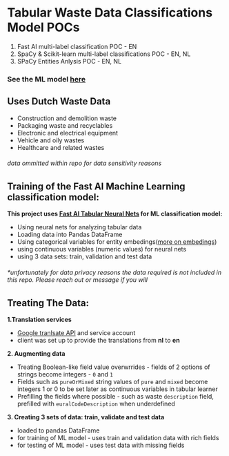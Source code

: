 # Tabular Waste Data Classifications Model POCs 

1. Fast AI multi-label classification POC - EN 
2. SpaCy & Scikit-learn multi-label classifications POC - EN, NL 
3. SPaCy Entities Anlysis POC - EN, NL 


### See the ML model [here](https://github.com/Yolantele/ML-data-clasifier/blob/master/tabular_neural_net_classification_model.ipynb)

## Uses Dutch Waste Data

- Construction and demolition waste
- Packaging waste and recyclables
- Electronic and electrical equipment
- Vehicle and oily wastes
- Healthcare and related wastes

###### data ommitted within repo for data sensitivity reasons

## Training of the Fast AI Machine Learning classification model:

**This project uses [Fast AI Tabular Neural Nets](https://docs.fast.ai/tabular.html) for ML classification model:**

- Using neural nets for analyzing tabular data
- Loading data into Pandas DataFrame
- Using categorical variables for entity embedings([more on embedings](https://towardsdatascience.com/neural-network-embeddings-explained-4d028e6f0526))
- using continuous variables (numeric values) for neural nets
- using 3 data sets: train, validation and test data

###### \*unfortunately for data privacy reasons the data required is not included in this repo. Please reach out or message if you will

## Treating The Data:

**1.Translation services**

- [Google tranlsate API](https://cloud.google.com/translate/docs) and service account
- client was set up to provide the translations from **nl** to **en**

**2. Augmenting data**

- Treating Boolean-like field value overwrrides - fields of 2 options of strings become integers - `0` and `1`
- Fields such as `pureOrMixed` string values of `pure` and `mixed` become integers 1 or 0 to be set later as continuous variables in tabular learner
- Prefilling the fields where possible - such as waste `description` field, prefilled with `euralCodeDescription` when underdefined

**3. Creating 3 sets of data: train, validate and test data**

- loaded to pandas DataFrame
- for training of ML model - uses train and validation data with rich fields
- for testing of ML model - uses test data with missing fields
